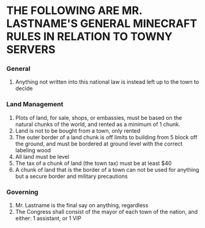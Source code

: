 # THE FOLLOWING ARE MR. LASTNAME'S GENERAL MINECRAFT RULES IN RELATION TO TOWNY SERVERS


### General
1. Anything not written into this national law is instead left up to the town to decide


### Land Management
1. Plots of land, for sale, shops, or embassies, must be based on the natural chunks of the world, and rented as a minimum of 1 chunk.
2. Land is not to be bought from a town, only rented
3. The outer border of a land chunk is off limits to building from 5 block off the ground, and must be bordered at ground level with the correct labeling wood
4. All land must be level
5. The tax of a chunk of land (the town tax) must be at least $40
6. A chunk of land that is the border of a town can not be used for anything but a secure border and military precautions


### Governing
1. Mr. Lastname is the final say on anything, regardless
2. The Congress shall consist of the mayor of each town of the nation, and either: 1 assistant, or 1 VIP
